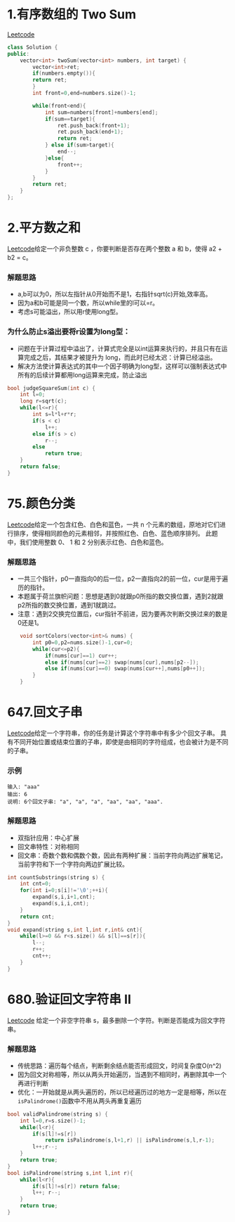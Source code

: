 1.有序数组的 Two Sum
=======================
[Leetcode](https://leetcode-cn.com/problems/two-sum-ii-input-array-is-sorted/description/)
```cpp
class Solution {
public:
    vector<int> twoSum(vector<int> numbers, int target) {
        vector<int>ret;
        if(numbers.empty()){
        return ret;
        }
        int front=0,end=numbers.size()-1;

        while(front<end){
            int sum=numbers[front]+numbers[end];
            if(sum==target){
                ret.push_back(front+1);
                ret.push_back(end+1);
                return ret;
            } else if(sum>target){
                end--;
            }else{
                front++;
            }
        }
        return ret;
    }
};
```
2.平方数之和
=================
[Leetcode](https://leetcode-cn.com/problems/sum-of-square-numbers/description/)给定一个非负整数 c ，你要判断是否存在两个整数 a 和 b，使得 a2 + b2 = c。
### 解题思路
* a,b可以为0，所以左指针从0开始而不是1，右指针sqrt(c)开始,效率高。
* 因为a和b可能是同一个数，所以while里的l可以=r。
* 考虑s可能溢出，所以用r使用long型。
### 为什么防止s溢出要将r设置为long型：
* 问题在于计算过程中溢出了，计算式完全是以int运算来执行的，并且只有在运算完成之后，其结果才被提升为 long，而此时已经太迟：计算已经溢出。
* 解决方法使计算表达式的其中一个因子明确为long型，这样可以强制表达式中所有的后续计算都用long运算来完成，防止溢出
```cpp
bool judgeSquareSum(int c) {
    int l=0;
    long r=sqrt(c);
    while(l<=r){
        int s=l*l+r*r;
        if(s < c)
            l++;
        else if(s > c)
            r--;
        else
            return true;
    }
    return false;
}
```
75.颜色分类
========
[Leetcode](https://leetcode-cn.com/problems/sort-colors/)给定一个包含红色、白色和蓝色，一共 n 个元素的数组，原地对它们进行排序，使得相同颜色的元素相邻，并按照红色、白色、蓝色顺序排列。
此题中，我们使用整数 0、 1 和 2 分别表示红色、白色和蓝色。
### 解题思路
* 一共三个指针，p0一直指向0的后一位，p2一直指向2的前一位，cur是用于遍历的指针。
* 本题属于荷兰旗帜问题：思想是遇到0就跟p0所指的数交换位置，遇到2就跟p2所指的数交换位置，遇到1就跳过。
* 注意：遇到2交换完位置后，cur指针不前进，因为要再次判断交换过来的数是0还是1。
```cpp
    void sortColors(vector<int>& nums) {
        int p0=0,p2=nums.size()-1,cur=0;
        while(cur<=p2){
            if(nums[cur]==1) cur++;
            else if(nums[cur]==2) swap(nums[cur],nums[p2--]);
            else if(nums[cur]==0) swap(nums[cur++],nums[p0++]);
        }
    }
```

647.回文子串
===========
[Leetcode](https://leetcode-cn.com/problems/palindromic-substrings/)给定一个字符串，你的任务是计算这个字符串中有多少个回文子串。
具有不同开始位置或结束位置的子串，即使是由相同的字符组成，也会被计为是不同的子串。
### 示例
```
输入: "aaa"
输出: 6
说明: 6个回文子串: "a", "a", "a", "aa", "aa", "aaa".
```
### 解题思路
* 双指针应用：中心扩展
* 回文串特性：对称相同
* 回文串：奇数个数和偶数个数，因此有两种扩展：当前字符向两边扩展笔记，当前字符和下一个字符向两边扩展比较。
```cpp
int countSubstrings(string s) {
    int cnt=0;
    for(int i=0;s[i]!='\0';++i){
        expand(s,i,i+1,cnt);
        expand(s,i,i,cnt);
    }
    return cnt;
}
void expand(string s,int l,int r,int& cnt){
    while(l>=0 && r<s.size() && s[l]==s[r]){
        l--;
        r++;
        cnt++;
    }
}
```

680.验证回文字符串 Ⅱ
===================
[Leetcode](https://leetcode-cn.com/problems/valid-palindrome-ii/)
给定一个非空字符串 s，最多删除一个字符。判断是否能成为回文字符串。
### 解题思路
* 传统思路：遍历每个结点，判断剩余结点能否形成回文，时间复杂度O(n^2)
* 因为回文对称相等，所以从两头开始遍历，当遇到不相同时，再删除其中一个再进行判断
* 优化：一开始就是从两头遍历的，所以已经遍历过的地方一定是相等，所以在`isPalindrome()`函数中不用从两头再重复遍历
```cpp
bool validPalindrome(string s) {
    int l=0,r=s.size()-1;
    while(l<r){
        if(s[l]!=s[r]) 
            return isPalindrome(s,l+1,r) || isPalindrome(s,l,r-1);
        l++;r--;
    }
    return true;
}
bool isPalindrome(string s,int l,int r){
    while(l<r){
        if(s[l]!=s[r]) return false;
        l++; r--;
    }
    return true;
}
```
